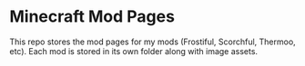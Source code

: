 # Minecraft Mod Pages

This repo stores the mod pages for my mods (Frostiful, Scorchful, Thermoo, etc). Each mod is stored in its own folder along with image assets.


